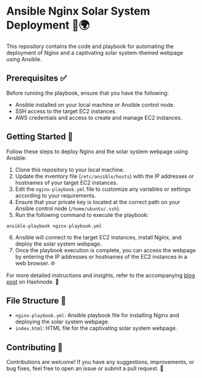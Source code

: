
# Ansible Nginx Solar System Deployment 🚀🌍

This repository contains the code and playbook for automating the deployment of Nginx and a captivating solar system-themed webpage using Ansible.

## Prerequisites ✅

Before running the playbook, ensure that you have the following:

- Ansible installed on your local machine or Ansible control node.
- SSH access to the target EC2 instances.
- AWS credentials and access to create and manage EC2 instances.

## Getting Started 🚀

Follow these steps to deploy Nginx and the solar system webpage using Ansible:

1. Clone this repository to your local machine.
2. Update the inventory file (`/etc/ansible/hosts`) with the IP addresses or hostnames of your target EC2 instances.
3. Edit the `nginx-playbook.yml` file to customize any variables or settings according to your requirements.
4. Ensure that your private key is located at the correct path on your Ansible control node (`/home/ubuntu/.ssh`).
5. Run the following command to execute the playbook:

```shell
ansible-playbook nginx-playbook.yml
```

6. Ansible will connect to the target EC2 instances, install Nginx, and deploy the solar system webpage.
7. Once the playbook execution is complete, you can access the webpage by entering the IP addresses or hostnames of the EC2 instances in a web browser. 🌐

For more detailed instructions and insights, refer to the accompanying [blog post](https://dhananjaykulkarni.hashnode.dev/ansible-project-automating-infrastructure-deployment) on Hashnode. 📖

## File Structure 📁

- `nginx-playbook.yml`: Ansible playbook file for installing Nginx and deploying the solar system webpage.
- `index.html`: HTML file for the captivating solar system webpage.

## Contributing 🤝

Contributions are welcome! If you have any suggestions, improvements, or bug fixes, feel free to open an issue or submit a pull request. 🙌
```
